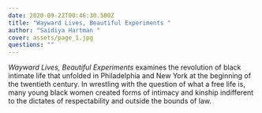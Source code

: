 ```yaml
---
date: 2020-09-22T00:46:30.500Z
title: "Wayward Lives, Beautiful Experiments "
author: "Saidiya Hartman "
cover: assets/page_1.jpg
questions: ""
---
```

*Wayward Lives, Beautiful Experiments* examines the revolution of black intimate life that unfolded in Philadelphia and New York at the beginning of the twentieth century. In wrestling with the question of what a free life is, many young black women created forms of intimacy and kinship indifferent to the dictates of respectability and outside the bounds of law.